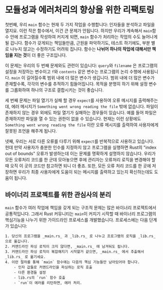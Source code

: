 # 모듈성과 에러처리의 향상을 위한 리팩토링

첫번째, 우리 `main` 함수는 현재 두 가지 작업을 수행합니다: 인자들을 분석하고 파일을 열지요. 이런 작은 함수에서, 이건 큰 문제가 안됩니다. 하지만 우리가 계속해서 `main`함수 안에 프로그램을 작성하여 커지게 되면, `main` 함수가 처리하는 작업의 수도 늘어나게 될 겁니다. 함수가 갖게되는 책임들만큼, 근원을 파악하기도, 테스트 하기에도, 부분 별로 나누지 않고는 수정하기도 어려워 집니다. 함수는 **나뉘어 하나의 작업에 대해서만 책임을 지는 것**이 더 좋은 구조입니다.

이 문제는 우리의 두 번째 문제와도 관련이 있습니다: `query`와 `filename` 은 프로그램의 설정을 저장하는 변수이고 `f`와 `contents` 같은 변수는 프로그램의 논리 수행에 사용됩니다. `main` 이 길어질수록 범위 내에 더 많은 변수가 생깁니다. 범위 내에 더 많은 변수가 존재할수록, 각각의 변수를 추적하기 힘들어집니다. 목적을 분명히 하기 위해 설정 변수를 그룹화하여 하나의 구조로 결합시키는 것이 좋습니다.

세 번째 문제는 파일 열기가 실패 할 경우 `expect`를 사용하여 오류 메시지를 출력해주는데, 에러 메시지가 `Something went wrong reading the file` 밖에 없습니다. 파일이 존재하지 않는 경우 외에도 파일 열기가 실패하는 경우들이 있습니다. 예를 들어 파일은 존재하지만 파일을 열 수 있는 권한이 없을 수 있습니다. 현재는 이런 상황에도 `Something went wrong reading the file` 이란 오류 메시지를 출력하여 사용자에게 잘못된 조언을 해주게 됩니다.

넷째, 우리는 서로 다른 오류를 다루기 위해 `expect`를 반복적으로 사용하고 있습니다. 헌데 만약 사용자가 충분한 인수를 지정하지 않고 프로그램을 실행하면 Rust의 "index out of bounds" 오류가 발생하는데 이는 문제를 명확하게 설명하지 않습니다. 우리가 모든 오류처리 코드를 한 군데 모아놓으면 후에 관리자는 오류처리 로직을 변경해야 할 때 오직 이 곳의 코드만 참고하면 되니 더 좋죠. 또한, 모든 오류 처리 코드를 한 곳에 저장하면 우리가 최종 사용자에게 도움이 되는 메시지를 출력하고 있는지 확신하는데도 도움이 됩니다.

## 바이너리 프로젝트를 위한 관심사의 분리

`main` 함수가 여러 작업에 책임을 갖게 되는 구조적 문제는 많은 바이너리 프로젝트에서 공통적입니다. 그래서 Rust 커뮤니티는 `main`이 커지기 시작할 때 바이너리 프로그램의 핵심기능을 나누기 위한 가이드라인 프로세스를 개발했습니다. 프로세스에는 다음 단계가 있습니다:

    1. 당신의 프로그램을 _main.rs_ 과 _lib.rs_ 로 나누고 프로그램의 로직을 _lib.rs_ 으로 옮깁니다.
    2. 커맨드라인 파싱 로직이 크지 않다면, _main.rs_ 에 남겨둬도 됩니다.
    3. 커맨드라인 파싱 로직이 복잡해지기 시작할거 같으면, _main.rs_ 에서 추출해서 _lib.rs_ 로 옮기세요.
    4. 이런 절차를 통해 `main` 함수에는 다음의 핵심 기능들만 남아있어야 합니다.
        - 인자 값들로 커맨드라인을 파싱하는 로직 호출
        - 다른 환경들 설정
        - lib.rs의 `run` 함수 호출
        - `run`이 에러를 리턴하면, 에러 처리.

